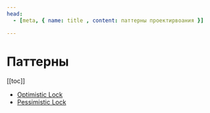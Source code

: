 ```yaml
---
head:
  - [meta, { name: title , content: паттерны проектирвоания }]

---
```



# Паттерны
[[toc]]

+ [Optimistic Lock](./peea/optimistic_lock/index.md)
+ [Pessimistic Lock](./peea/pessimistic_lock/index.md)

